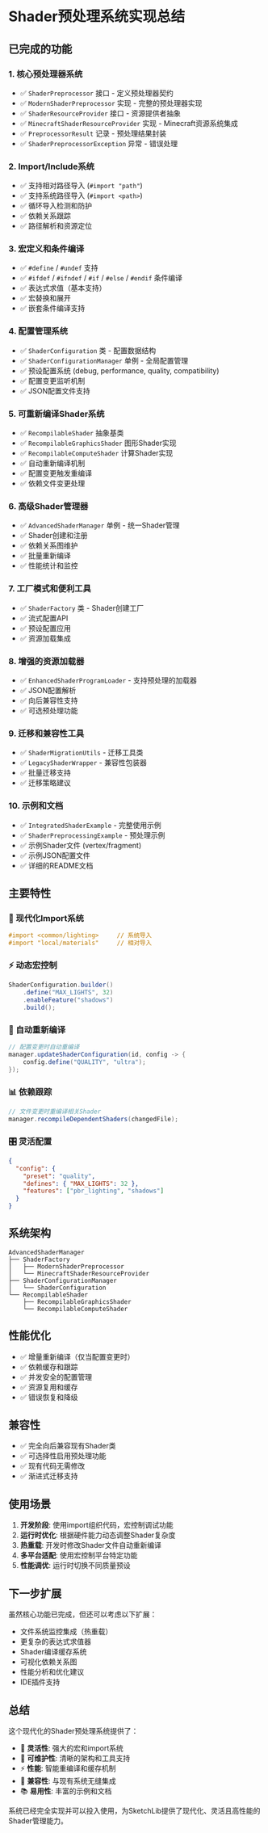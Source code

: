 # Shader预处理系统实现总结

## 已完成的功能

### 1. 核心预处理器系统
- ✅ `ShaderPreprocessor` 接口 - 定义预处理器契约
- ✅ `ModernShaderPreprocessor` 实现 - 完整的预处理器实现
- ✅ `ShaderResourceProvider` 接口 - 资源提供者抽象
- ✅ `MinecraftShaderResourceProvider` 实现 - Minecraft资源系统集成
- ✅ `PreprocessorResult` 记录 - 预处理结果封装
- ✅ `ShaderPreprocessorException` 异常 - 错误处理

### 2. Import/Include系统
- ✅ 支持相对路径导入 (`#import "path"`)
- ✅ 支持系统路径导入 (`#import <path>`)
- ✅ 循环导入检测和防护
- ✅ 依赖关系跟踪
- ✅ 路径解析和资源定位

### 3. 宏定义和条件编译
- ✅ `#define` / `#undef` 支持
- ✅ `#ifdef` / `#ifndef` / `#if` / `#else` / `#endif` 条件编译
- ✅ 表达式求值（基本支持）
- ✅ 宏替换和展开
- ✅ 嵌套条件编译支持

### 4. 配置管理系统
- ✅ `ShaderConfiguration` 类 - 配置数据结构
- ✅ `ShaderConfigurationManager` 单例 - 全局配置管理
- ✅ 预设配置系统 (debug, performance, quality, compatibility)
- ✅ 配置变更监听机制
- ✅ JSON配置文件支持

### 5. 可重新编译Shader系统
- ✅ `RecompilableShader` 抽象基类
- ✅ `RecompilableGraphicsShader` 图形Shader实现
- ✅ `RecompilableComputeShader` 计算Shader实现
- ✅ 自动重新编译机制
- ✅ 配置变更触发重编译
- ✅ 依赖文件变更处理

### 6. 高级Shader管理器
- ✅ `AdvancedShaderManager` 单例 - 统一Shader管理
- ✅ Shader创建和注册
- ✅ 依赖关系图维护
- ✅ 批量重新编译
- ✅ 性能统计和监控

### 7. 工厂模式和便利工具
- ✅ `ShaderFactory` 类 - Shader创建工厂
- ✅ 流式配置API
- ✅ 预设配置应用
- ✅ 资源加载集成

### 8. 增强的资源加载器
- ✅ `EnhancedShaderProgramLoader` - 支持预处理的加载器
- ✅ JSON配置解析
- ✅ 向后兼容性支持
- ✅ 可选预处理功能

### 9. 迁移和兼容性工具
- ✅ `ShaderMigrationUtils` - 迁移工具类
- ✅ `LegacyShaderWrapper` - 兼容性包装器
- ✅ 批量迁移支持
- ✅ 迁移策略建议

### 10. 示例和文档
- ✅ `IntegratedShaderExample` - 完整使用示例
- ✅ `ShaderPreprocessingExample` - 预处理示例
- ✅ 示例Shader文件 (vertex/fragment)
- ✅ 示例JSON配置文件
- ✅ 详细的README文档

## 主要特性

### 🚀 现代化Import系统
```glsl
#import <common/lighting>     // 系统导入
#import "local/materials"     // 相对导入
```

### ⚡ 动态宏控制
```java
ShaderConfiguration.builder()
    .define("MAX_LIGHTS", 32)
    .enableFeature("shadows")
    .build();
```

### 🔄 自动重新编译
```java
// 配置变更时自动重编译
manager.updateShaderConfiguration(id, config -> {
    config.define("QUALITY", "ultra");
});
```

### 📊 依赖跟踪
```java
// 文件变更时重编译相关Shader
manager.recompileDependentShaders(changedFile);
```

### 🎛️ 灵活配置
```json
{
  "config": {
    "preset": "quality",
    "defines": { "MAX_LIGHTS": 32 },
    "features": ["pbr_lighting", "shadows"]
  }
}
```

## 系统架构

```
AdvancedShaderManager
├── ShaderFactory
│   ├── ModernShaderPreprocessor
│   └── MinecraftShaderResourceProvider
├── ShaderConfigurationManager
│   └── ShaderConfiguration
└── RecompilableShader
    ├── RecompilableGraphicsShader
    └── RecompilableComputeShader
```

## 性能优化

- ✅ 增量重新编译（仅当配置变更时）
- ✅ 依赖缓存和跟踪
- ✅ 并发安全的配置管理
- ✅ 资源复用和缓存
- ✅ 错误恢复和降级

## 兼容性

- ✅ 完全向后兼容现有Shader类
- ✅ 可选择性启用预处理功能
- ✅ 现有代码无需修改
- ✅ 渐进式迁移支持

## 使用场景

1. **开发阶段**: 使用import组织代码，宏控制调试功能
2. **运行时优化**: 根据硬件能力动态调整Shader复杂度
3. **热重载**: 开发时修改Shader文件自动重新编译
4. **多平台适配**: 使用宏控制平台特定功能
5. **性能调优**: 运行时切换不同质量预设

## 下一步扩展

虽然核心功能已完成，但还可以考虑以下扩展：

- 文件系统监控集成（热重载）
- 更复杂的表达式求值器
- Shader编译缓存系统
- 可视化依赖关系图
- 性能分析和优化建议
- IDE插件支持

## 总结

这个现代化的Shader预处理系统提供了：
- 🎯 **灵活性**: 强大的宏和import系统
- 🔧 **可维护性**: 清晰的架构和工具支持
- ⚡ **性能**: 智能重编译和缓存机制
- 🔄 **兼容性**: 与现有系统无缝集成
- 📚 **易用性**: 丰富的示例和文档

系统已经完全实现并可以投入使用，为SketchLib提供了现代化、灵活且高性能的Shader管理能力。
